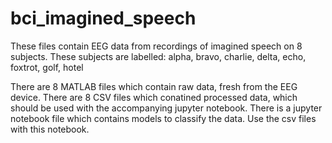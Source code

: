 # bci_imagined_speech

These files contain EEG data from recordings of imagined speech on 8 subjects. These subjects are labelled:
alpha, bravo, charlie, delta, echo, foxtrot, golf, hotel

There are 8 MATLAB files which contain raw data, fresh from the EEG device. 
There are 8 CSV files which conatined processed data, which should be used with the accompanying jupyter notebook.
There is a jupyter notebook file which contains models to classify the data. Use the csv files with this notebook.
